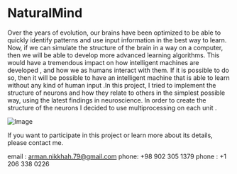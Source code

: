 # NaturalMind

Over the years of evolution, our brains have been optimized to be able to quickly identify patterns and use input information in the best way to learn. Now, if we can simulate the structure of the brain in a way on a computer, then we will be able to develop more advanced learning algorithms. This would have a tremendous impact on how intelligent machines are developed , and how we as humans interact with them. If it is possible to do so, then it will be possible to have an intelligent machine that is able to learn without any kind of human input .In this project, I tried to implement the structure of neurons and how they relate to others in the simplest possible way, using the latest findings in neuroscience. In order to create the structure of the neurons I decided to use multiprocessing on each unit .

![Image](https://i.ytimg.com/vi/HgmQe-HXP9w/maxresdefault.jpg)


If you want to participate in this project or learn more about its details, please contact me.

email : arman.nikkhah.79@gmail.com
phone: +98 902 305 1379
phone : +1 206 338 0226
